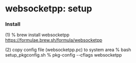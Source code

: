 websocketpp: setup
===============


### Install
(1) % brew install websocketpp
https://formulae.brew.sh/formula/websocketpp

(2) copy config file (websocketpp.pc) to system area 
% bash setup_pkgconfig.sh
% pkg-config --cflags websocketpp

